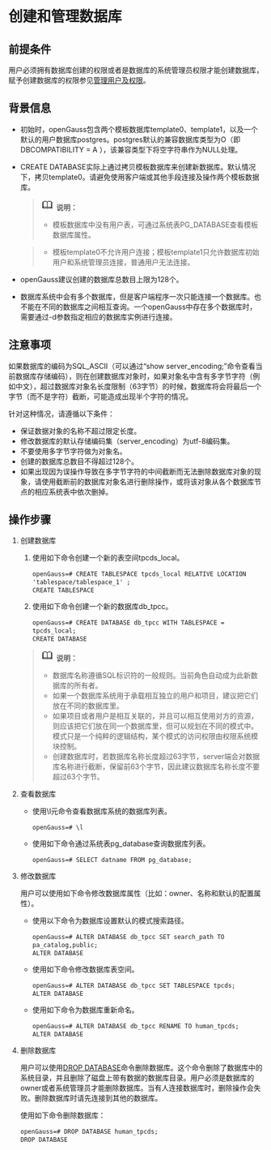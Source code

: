 # 创建和管理数据库<a name="ZH-CN_TOPIC_0289900988"></a>

## 前提条件<a name="zh-cn_topic_0283136807_zh-cn_topic_0237120295_zh-cn_topic_0059779126_s82a10b03aef44f24a8b835912c58dd5b"></a>

用户必须拥有数据库创建的权限或者是数据库的系统管理员权限才能创建数据库，赋予创建数据库的权限参见[管理用户及权限](管理用户及权限.md)。

## 背景信息<a name="zh-cn_topic_0283136807_zh-cn_topic_0237120295_zh-cn_topic_0059779126_s4b8e4eb214404dc8a2dfd174a7245290"></a>

-   初始时，openGauss包含两个模板数据库template0、template1，以及一个默认的用户数据库postgres。postgres默认的兼容数据库类型为O（即DBCOMPATIBILITY = A ），该兼容类型下将空字符串作为NULL处理。
-   CREATE DATABASE实际上通过拷贝模板数据库来创建新数据库。默认情况下，拷贝template0。请避免使用客户端或其他手段连接及操作两个模板数据库。

    >![](public_sys-resources/icon-note.gif) **说明：** 
    >-   模板数据库中没有用户表，可通过系统表PG\_DATABASE查看模板数据库属性。

    >-   模板template0不允许用户连接；模板template1只允许数据库初始用户和系统管理员连接，普通用户无法连接。

-   openGauss建议创建的数据库总数目上限为128个。
-   数据库系统中会有多个数据库，但是客户端程序一次只能连接一个数据库。也不能在不同的数据库之间相互查询。一个openGauss中存在多个数据库时，需要通过-d参数指定相应的数据库实例进行连接。

## 注意事项<a name="zh-cn_topic_0283136807_zh-cn_topic_0237120295_zh-cn_topic_0059779126_section19939134010190"></a>

如果数据库的编码为SQL\_ASCII（可以通过“show server\_encoding;”命令查看当前数据库存储编码），则在创建数据库对象时，如果对象名中含有多字节字符（例如中文），超过数据库对象名长度限制（63字节）的时候，数据库将会将最后一个字节（而不是字符）截断，可能造成出现半个字符的情况。

针对这种情况，请遵循以下条件：

-   保证数据对象的名称不超过限定长度。
-   修改数据库的默认存储编码集（server\_encoding）为utf-8编码集。
-   不要使用多字节字符做为对象名。
-   创建的数据库总数目不得超过128个。
-   如果出现因为误操作导致在多字节字符的中间截断而无法删除数据库对象的现象，请使用截断前的数据库对象名进行删除操作，或将该对象从各个数据库节点的相应系统表中依次删掉。

## 操作步骤<a name="zh-cn_topic_0283136807_zh-cn_topic_0237120295_zh-cn_topic_0059779126_s2c34996198bd4ad8b9eb15de09d68bcb"></a>

1.  创建数据库

    1.  使用如下命令创建一个新的表空间tpcds\_local。

        ```
        openGauss=# CREATE TABLESPACE tpcds_local RELATIVE LOCATION 'tablespace/tablespace_1' ;
        CREATE TABLESPACE
        ```

    2.  使用如下命令创建一个新的数据库db\_tpcc。

        ```
        openGauss=# CREATE DATABASE db_tpcc WITH TABLESPACE = tpcds_local;
        CREATE DATABASE
        ```


    >![](public_sys-resources/icon-note.gif) **说明：** 
    >-   数据库名称遵循SQL标识符的一般规则。当前角色自动成为此新数据库的所有者。
    >-   如果一个数据库系统用于承载相互独立的用户和项目，建议把它们放在不同的数据库里。
    >-   如果项目或者用户是相互关联的，并且可以相互使用对方的资源，则应该把它们放在同一个数据库里，但可以规划在不同的模式中。模式只是一个纯粹的逻辑结构，某个模式的访问权限由权限系统模块控制。
    >-   创建数据库时，若数据库名称长度超过63字节，server端会对数据库名称进行截断，保留前63个字节，因此建议数据库名称长度不要超过63个字节。

2.  查看数据库
    -   使用\\l元命令查看数据库系统的数据库列表。

        ```
        openGauss=# \l
        ```

    -   使用如下命令通过系统表pg\_database查询数据库列表。

        ```
        openGauss=# SELECT datname FROM pg_database;
        ```


3.  修改数据库

    用户可以使用如下命令修改数据库属性（比如：owner、名称和默认的配置属性）。

    -   使用以下命令为数据库设置默认的模式搜索路径。

        ```
        openGauss=# ALTER DATABASE db_tpcc SET search_path TO pa_catalog,public;
        ALTER DATABASE
        ```

    -   使用如下命令修改数据库表空间。

        ```
        openGauss=# ALTER DATABASE db_tpcc SET TABLESPACE tpcds;
        ALTER DATABASE
        ```

    -   使用如下命令为数据库重新命名。

        ```
        openGauss=# ALTER DATABASE db_tpcc RENAME TO human_tpcds;
        ALTER DATABASE
        ```


4.  删除数据库

    用户可以使用[DROP DATABASE](zh-cn_topic_0289900003.md)命令删除数据库。这个命令删除了数据库中的系统目录，并且删除了磁盘上带有数据的数据库目录。用户必须是数据库的owner或者系统管理员才能删除数据库。当有人连接数据库时，删除操作会失败。删除数据库时请先连接到其他的数据库。

    使用如下命令删除数据库：

    ```
    openGauss=# DROP DATABASE human_tpcds;
    DROP DATABASE
    ```


